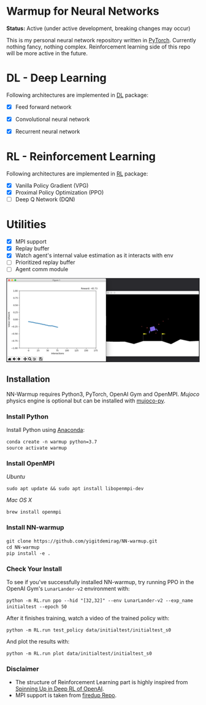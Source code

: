 # Warmup for Neural Networks
**Status:** Active (under active development, breaking changes may occur)

This is my personal neural network repository written in [PyTorch](https://pytorch.org/). Currently nothing fancy, nothing complex. Reinforcement learning side of this repo will be more active in the future. 

# DL - Deep Learning 
Following architectures are implemented in [DL](https://github.com/YigitDemirag/NN-warmup/tree/master/DL) package:

- [X] Feed forward network
- [X] Convolutional neural network
- [X] Recurrent neural network


# RL - Reinforcement Learning 
Following architectures are implemented in [RL](https://github.com/YigitDemirag/NN-warmup/tree/master/RL) package:

- [X] Vanilla Policy Gradient (VPG)
- [X] Proximal Policy Optimization (PPO)
- [ ] Deep Q Network (DQN)

# Utilities
- [X] MPI support
- [X] Replay buffer 
- [X] Watch agent's internal value estimation as it interacts with env
- [ ] Prioritized replay buffer
- [ ] Agent comm module 

![Internal Value Representation](pics/val.png)
## Installation

NN-Warmup requires Python3, PyTorch, OpenAI Gym and OpenMPI. _Mujoco_ physics engine is optional but can be installed with [mujoco-py](https://github.com/openai/mujoco-py).

### Install Python
Install Python using [Anaconda](https://www.anaconda.com/distribution/#download-section):

```
conda create -n warmup python=3.7
source activate warmup
```

### Install OpenMPI
*Ubuntu*
```
sudo apt update && sudo apt install libopenmpi-dev
```
*Mac OS X*

```
brew install openmpi
```
### Install NN-warmup
```
git clone https://github.com/yigitdemirag/NN-warmup.git
cd NN-warmup
pip install -e .
```
### Check Your Install
To see if you've successfully installed NN-warmup, try running PPO in the OpenAI Gym's `LunarLander-v2` environment with:

```
python -m RL.run ppo --hid "[32,32]" --env LunarLander-v2 --exp_name initialtest --epoch 50
```

After it finishes training, watch a video of the trained policy with:
```
python -m RL.run test_policy data/initialtest/initialtest_s0
```

And plot the results with:

```
python -m RL.run plot data/initialtest/initialtest_s0
```

### Disclaimer
* The structure of Reinforcement Learning part is highly inspired from [Spinning Up in Deep RL of OpenAI](https://spinningup.openai.com/).
* MPI support is taken from [firedup Repo](https://github.com/kashif/firedup).

